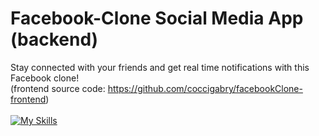 # Facebook-Clone Social Media App (backend)

Stay connected with your friends and get real time notifications with this Facebook clone!
<br>
(frontend source code: https://github.com/coccigabry/facebookClone-frontend)
<br><br>
[![My Skills](https://skills.thijs.gg/icons?i=mongodb,nodejs)](https://skills.thijs.gg)
